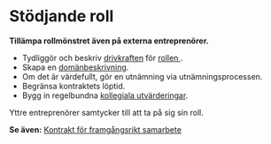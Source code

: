 # Stödjande roll

<summary>
<strong>Tillämpa rollmönstret även på externa entreprenörer.</strong>
</summary>

- Tydliggör och beskriv [drivkraften](glossary:organizational-driver) för [rollen ](section:role).
- Skapa en [domänbeskrivning](section:clarify-and-develop-domains).
- Om det är värdefullt, gör en utnämning via utnämningsprocessen.
- Begränsa kontraktets löptid.
- Bygg in regelbundna [kollegiala utvärderingar](section:peer-review).

Yttre entreprenörer samtycker till att ta på sig sin roll.

**Se även:** [Kontrakt för framgångsrikt samarbete](section:contract-for-successful-collaboration)